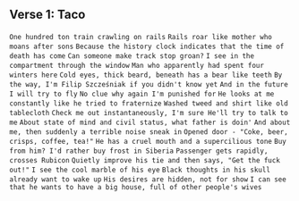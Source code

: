 ## Verse 1: Taco

`One hundred ton train crawling on rails`
`Rails roar like mother who moans after sons`
`Because the history clock indicates that the time of death has come`
`Can someone make track stop groan?`
`I see in the compartment through the window`
`Man who apparently had spent four winters here`
`Cold eyes, thick beard, beneath has a bear like teeth`
`By the way, I'm Filip Szcześniak if you didn't know yet`
`And in the future I will try to fly`
`No clue why again I'm punished for`
`He looks at me constantly like he tried to fraternize`
`Washed tweed and shirt like old tablecloth`
`Check me out instantaneously, I'm sure He'll try to talk to me`
`About state of mind and civil status, what father is doin'`
`And about me, then suddenly a terrible noise sneak in`
`Opened door - "Coke, beer, crisps, coffee, tea!"`
`He has a cruel mouth and a supercilious tone`
`Buy from him? I'd rather buy frost in Siberia`
`Passenger gets rapidly, crosses Rubicon`
`Quietly improve his tie and then says, "Get the fuck out!"`
`I see the cool marble of his eye`
`Black thoughts in his skull already want to wake up`
`His desires are hidden, not for show`
`I can see that he wants to have a big house, full of other people's wives`
